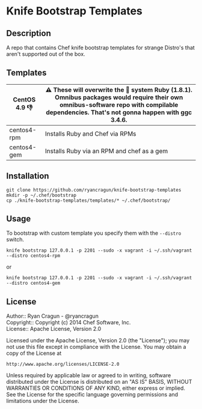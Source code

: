 # Knife Bootstrap Templates

## Description
A repo that contains Chef knife bootstrap templates for strange Distro's that aren't supported out of the box.

## Templates

CentOS 4.9 :thumbsdown: | :warning: These will overwrite the :poop: system Ruby (1.8.1).  Omnibus packages would require their own omnibus-software repo with compilable dependencies.  That's not gonna happen with ggc 3.4.6.
------------------------|--------------------
centos4-rpm | Installs Ruby and Chef via RPMs
centos4-gem | Installs Ruby via an RPM and chef as a gem
## Installation

```shell
git clone https://github.com/ryancragun/knife-bootstrap-templates
mkdir -p ~/.chef/bootstrap
cp ./knife-bootstrap-templates/templates/* ~/.chef/bootstrap/
```

## Usage

To bootstrap with custom template you specify them with the ```--distro``` switch.

```shell
knife bootstrap 127.0.0.1 -p 2201 --sudo -x vagrant -i ~/.ssh/vagrant --distro centos4-rpm
```

or

```shell
knife bootstrap 127.0.0.1 -p 2201 --sudo -x vagrant -i ~/.ssh/vagrant --distro centos4-gem
```

## License

Author:: Ryan Cragun - @ryancragun<br>
Copyright:: Copyright (c) 2014 Chef Software, Inc.<br>
License:: Apache License, Version 2.0

Licensed under the Apache License, Version 2.0 (the "License");
you may not use this file except in compliance with the License.
You may obtain a copy of the License at

    http://www.apache.org/licenses/LICENSE-2.0

Unless required by applicable law or agreed to in writing, software
distributed under the License is distributed on an "AS IS" BASIS,
WITHOUT WARRANTIES OR CONDITIONS OF ANY KIND, either express or implied.
See the License for the specific language governing permissions and
limitations under the License.
